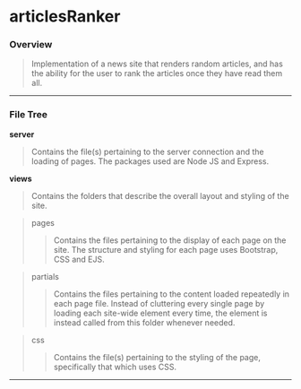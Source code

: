 # articlesRanker

### Overview

> Implementation of a news site that renders random articles, and has the ability for the user to rank the articles once they have read them all.

<hr>

### File Tree

<b> server </b>
> Contains the file(s) pertaining to the server connection and the loading of pages. The packages used are Node JS and Express.

<b> views </b>
> Contains the folders that describe the overall layout and styling of the site. 

> pages
>> Contains the files pertaining to the display of each page on the site. The structure and styling for each page uses Bootstrap, CSS and EJS. 

> partials
>> Contains the files pertaining to the content loaded repeatedly in each page file. Instead of cluttering every single page by loading each site-wide element every time, the element is instead called from this folder whenever needed. 

> css
>> Contains the file(s) pertaining to the styling of the page, specifically that which uses CSS. 

<hr>

